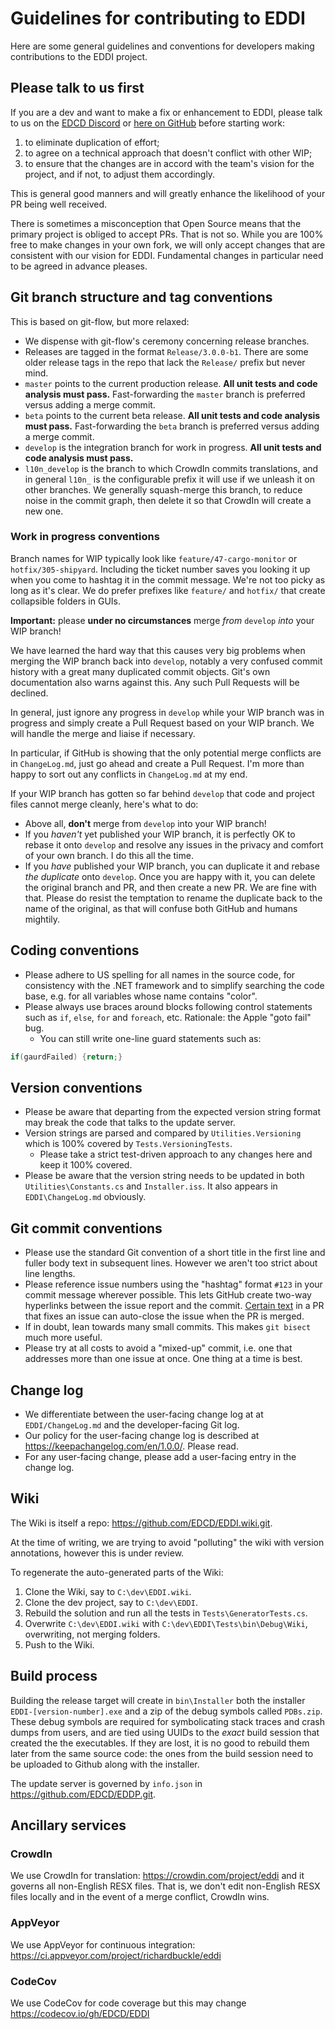# Guidelines for contributing to EDDI

Here are some general guidelines and conventions for developers making contributions to the EDDI project.

## Please talk to us first

If you are a dev and want to make a fix or enhancement to EDDI, please talk to us on the [EDCD Discord](https://discord.gg/zQjjutY) or [here on GitHub](https://github.com/EDCD/EDDI) before starting work:

1. to eliminate duplication of effort;
2. to agree on a technical approach that doesn't conflict with other WIP;
3. to ensure that the changes are in accord with the team's vision for the project, and if not, to adjust them accordingly.

This is general good manners and will greatly enhance the likelihood of your PR being well received.

There is sometimes a misconception that Open Source means that the primary project is obliged to accept PRs. That is not so. While you are 100% free to make changes in your own fork, we will only accept changes that are consistent with our vision for EDDI. Fundamental changes in particular need to be agreed in advance pleases.

## Git branch structure and tag conventions

This is based on git-flow, but more relaxed:

  * We dispense with git-flow's ceremony concerning release branches.
  * Releases are tagged in the format `Release/3.0.0-b1`. There are some older release tags in the repo that lack the `Release/` prefix but never mind.
  * `master` points to the current production release. **All unit tests and code analysis must pass.** Fast-forwarding the `master` branch is preferred versus adding a merge commit.
  * `beta` points to the current beta release. **All unit tests and code analysis must pass.** Fast-forwarding the `beta` branch is preferred versus adding a merge commit.
  * `develop` is the integration branch for work in progress. **All unit tests and code analysis must pass.**
  * `l10n_develop` is the branch to which CrowdIn commits translations, and in general `l10n_` is the configurable prefix it will use if we unleash it on other branches. We generally squash-merge this branch, to reduce noise in the commit graph, then delete it so that CrowdIn will create a new one.

### Work in progress conventions

Branch names for WIP typically look like `feature/47-cargo-monitor` or `hotfix/305-shipyard`. Including the ticket number saves you looking it up when you come to hashtag it in the commit message. We're not too picky as long as it's clear. We do prefer prefixes like `feature/` and `hotfix/` that create collapsible folders in GUIs.

**Important:** please **under no circumstances** merge *from* `develop` *into* your WIP branch! 

We have learned the hard way that this causes very big problems when merging the WIP branch back into `develop`, notably a very confused commit history with a great many duplicated commit objects. Git's own documentation also warns against this. Any such Pull Requests will be declined.

In general, just ignore any progress in `develop` while your WIP branch was in progress and simply create a Pull Request based on your WIP branch. We will handle the merge and liaise if necessary.

In particular, if GitHub is showing that the only potential merge conflicts are in `ChangeLog.md`, just go ahead and create a Pull Request. I'm more than happy to sort out any conflicts in `ChangeLog.md` at my end.

If your WIP branch has gotten so far behind `develop` that code and project files cannot merge cleanly, here's what to do:

  * Above all, **don't** merge from `develop` into your WIP branch!
  * If you *haven't* yet published your WIP branch, it is perfectly OK to rebase it onto `develop` and resolve any issues in the privacy and comfort of your own branch. I do this all the time.
  * If you *have* published your WIP branch, you can duplicate it and rebase *the duplicate* onto `develop`. Once you are happy with it, you can delete the original branch and PR, and then create a new PR. We are fine with that. Please do resist the temptation to rename the duplicate back to the name of the original, as that will confuse both GitHub and humans mightily.

## Coding conventions

  * Please adhere to US spelling for all names in the source code, for consistency with the .NET framework and to simplify searching the code base, e.g. for all variables whose name contains "color".
  * Please always use braces around blocks following control statements such as `if`, `else`, `for` and `foreach`, etc. Rationale: the Apple "goto fail" bug.
    * You can still write one-line guard statements such as:
```cs
if(gaurdFailed) {return;}
```

## Version conventions
  * Please be aware that departing from the expected version string format may break the code that talks to the update server.
  * Version strings are parsed and compared by `Utilities.Versioning` which is 100% covered by `Tests.VersioningTests`.
    * Please take a strict test-driven approach to any changes here and keep it 100% covered.
  * Please be aware that the version string needs to be updated in both `Utilities\Constants.cs` and `Installer.iss`. It also appears in `EDDI\ChangeLog.md` obviously.

## Git commit conventions
  * Please use the standard Git convention of a short title in the first line and fuller body text in subsequent lines. However we aren't too strict about line lengths.
  * Please reference issue numbers using the "hashtag" format `#123` in your commit message wherever possible. This lets GitHub create two-way hyperlinks between the issue report and the commit. [Certain text](https://help.github.com/en/github/managing-your-work-on-github/closing-issues-using-keywords) in a PR that fixes an issue can auto-close the issue when the PR is merged.
  * If in doubt, lean towards many small commits. This makes `git bisect` much more useful.
  * Please try at all costs to avoid a "mixed-up" commit, i.e. one that addresses more than one issue at once. One thing at a time is best. 

## Change log
  * We differentiate between the user-facing change log at at `EDDI/ChangeLog.md` and the developer-facing Git log.
  * Our policy for the user-facing change log is described at https://keepachangelog.com/en/1.0.0/. Please read.
  * For any user-facing change, please add a user-facing entry in the change log.

## Wiki

The Wiki is itself a repo: https://github.com/EDCD/EDDI.wiki.git.

At the time of writing, we are trying to avoid "polluting" the wiki with version annotations, however this is under review.

To regenerate the auto-generated parts of the Wiki:

1. Clone the Wiki, say to `C:\dev\EDDI.wiki`.
2. Clone the dev project, say to `C:\dev\EDDI`.
3. Rebuild the solution and run all the tests in `Tests\GeneratorTests.cs`.
4. Overwrite `C:\dev\EDDI.wiki` with `C:\dev\EDDI\Tests\bin\Debug\Wiki`, overwriting, not merging folders.
5. Push to the Wiki.

## Build process

Building the release target will create in `bin\Installer` both the installer `EDDI-[version-number].exe` and a zip of the debug symbols called `PDBs.zip`. These debug symbols are required for symbolicating stack traces and crash dumps from users, and are tied using UUIDs to the *exact* build session that created the the executables. If they are lost, it is no good to rebuild them later from the same source code: the ones from the build session need to be uploaded to Github along with the installer.

The update server is governed by `info.json` in https://github.com/EDCD/EDDP.git.

## Ancillary services

### CrowdIn
We use CrowdIn for translation: https://crowdin.com/project/eddi and it governs all non-English RESX files. That is, we don't edit non-English RESX files locally and in the event of a merge conflict, CrowdIn wins.

### AppVeyor
We use AppVeyor for continuous integration: https://ci.appveyor.com/project/richardbuckle/eddi

### CodeCov
We use CodeCov for code coverage but this may change https://codecov.io/gh/EDCD/EDDI
